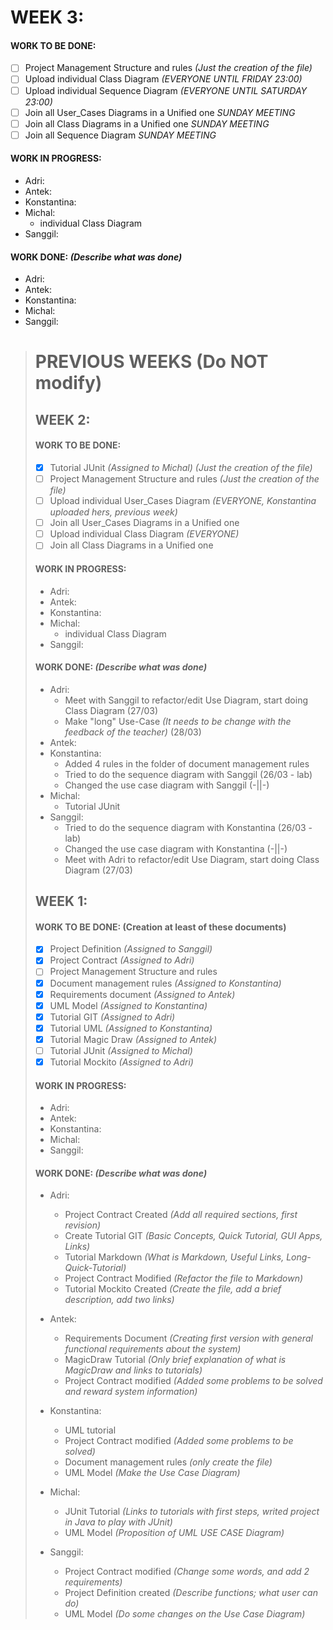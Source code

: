 
# WEEK 3:
#### WORK TO BE DONE:

 - [ ] Project Management Structure and rules *(Just the creation of the file)*
 - [ ] Upload individual Class Diagram *(EVERYONE UNTIL FRIDAY 23:00)*
 - [ ] Upload individual Sequence Diagram *(EVERYONE UNTIL SATURDAY 23:00)*
 - [ ] Join all User_Cases Diagrams in a Unified one *SUNDAY MEETING*
 - [ ] Join all Class Diagrams in a Unified one *SUNDAY MEETING*
 - [ ] Join all Sequence Diagram *SUNDAY MEETING*

#### WORK IN PROGRESS:

* Adri:
* Antek:
* Konstantina:
* Michal: 
   - individual Class Diagram
* Sanggil:

#### WORK DONE: *(Describe what was done)*

 * Adri:
 * Antek:
 * Konstantina:
 * Michal: 
 * Sanggil:


> # PREVIOUS WEEKS **(Do NOT modify)**
> ## WEEK 2:
> #### WORK TO BE DONE:
> 
>  - [X] Tutorial JUnit *(Assigned to Michal)* *(Just the creation of the file)* 
>  - [ ] Project Management Structure and rules *(Just the creation of the file)*
>  - [ ] Upload individual User_Cases Diagram *(EVERYONE, Konstantina uploaded hers, previous week)*
>  - [ ] Join all User_Cases Diagrams in a Unified one
>  - [ ] Upload individual Class Diagram *(EVERYONE)*
>  - [ ] Join all Class Diagrams in a Unified one
> 
> #### WORK IN PROGRESS:
> 
> * Adri:
> * Antek:
> * Konstantina:
> * Michal: 
>    - individual Class Diagram
> * Sanggil:
> 
> #### WORK DONE: *(Describe what was done)*
> 
>  * Adri:
>    - Meet with Sanggil to refactor/edit Use Diagram, start doing Class Diagram (27/03)
>    - Make "long" Use-Case _(It needs to be change with the feedback of the teacher)_ (28/03)  
>  * Antek:  
>  * Konstantina:
>    - Added 4 rules in the folder of document management rules
>    - Tried to do the sequence diagram with Sanggil (26/03 - lab)
>    - Changed the use case diagram with Sanggil (-||-)  
>  * Michal: 
>    - Tutorial JUnit  
>  * Sanggil:
>    - Tried to do the sequence diagram with Konstantina (26/03 - lab)
>    - Changed the use case diagram with Konstantina (-||-)
>    - Meet with Adri to refactor/edit Use Diagram, start doing Class Diagram (27/03)
> 
> ## WEEK 1:
> #### WORK TO BE DONE: (Creation at least of these documents)
> 
>  - [X] Project Definition *(Assigned to Sanggil)*
>  - [X] Project Contract *(Assigned to Adri)*
>  - [ ] Project Management Structure and rules
>  - [X] Document management rules *(Assigned to Konstantina)*
>  - [X] Requirements document *(Assigned to Antek)*
>  - [X] UML Model *(Assigned to Konstantina)*
>  - [X] Tutorial GIT *(Assigned to Adri)*
>  - [X] Tutorial UML *(Assigned to Konstantina)*
>  - [X] Tutorial Magic Draw *(Assigned to Antek)*
>  - [ ] Tutorial JUnit *(Assigned to Michal)*
>  - [X] Tutorial Mockito *(Assigned to Adri)*
> 
> #### WORK IN PROGRESS:
> 
> * Adri:
> * Antek:
> * Konstantina:
> * Michal: 
> * Sanggil:
> 
> #### WORK DONE: *(Describe what was done)*
> * Adri:
>    - Project Contract Created *(Add all required sections, first revision)*
>    - Create Tutorial GIT *(Basic Concepts, Quick Tutorial, GUI Apps, Links)*
>    - Tutorial Markdown _(What is Markdown, Useful Links, Long-Quick-Tutorial)_
>    - Project Contract Modified *(Refactor the file to Markdown)*
>    - Tutorial Mockito Created _(Create the file, add a brief description, add two links)_
> * Antek:
>    - Requirements Document *(Creating first version with general functional requirements about the system)*
>    - MagicDraw Tutorial *(Only brief explanation of what is MagicDraw and links to tutorials)*
>    - Project Contract modified *(Added some problems to be solved and reward system information)*
> * Konstantina:
>    - UML tutorial
>    - Project Contract modified *(Added some problems to be solved)*
>    - Document management rules *(only create the file)*
>    - UML Model *(Make the Use Case Diagram)*
> * Michal:
>   - JUnit Tutorial *(Links to tutorials with first steps, writed project in Java to play with JUnit)*
>   - UML Model *(Proposition of UML USE CASE Diagram)*
>
> * Sanggil:
>   - Project Contract modified *(Change some words, and add 2 requirements)*
>   - Project Definition created *(Describe functions; what user can do)*
>   - UML Model *(Do some changes on the Use Case Diagram)*
